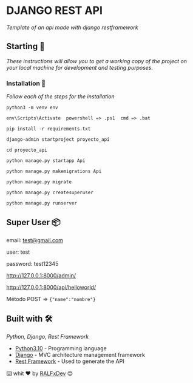 # DJANGO REST API

_Template of an api made with django restframework_

## Starting 🚀

_These instructions will allow you to get a working copy of the project on your local machine for development and testing purposes._


### Installation 🔧

_Follow each of the steps for the installation_


```
python3 -m venv env

env\Scripts\Activate  powershell => .ps1  cmd => .bat

pip install -r requirements.txt

django-admin startproject proyecto_api

cd proyecto_api

python manage.py startapp Api

python manage.py makemigrations Api

python manage.py migrate

python manage.py createsuperuser

python manage.py runserver 
```

## Super User 📦

email: test@gmail.com

user: test

password: test12345

http://127.0.0.1:8000/admin/

http://127.0.0.1:8000/api/helloworld/

Método POST => ```{"name":"nombre"}```


## Built with 🛠️

_Python, Django, Rest Framework_

* [Python3.10](https://docs.python.org/3/) - Programming language
* [Django](https://docs.djangoproject.com/en/4.0/) - MVC architecture management framework
* [Rest Framework](https://www.django-rest-framework.org/) - Used to generate the API


⌨️ whit ❤️ by [RALFxDev](https://github.com/ralfxdev) 😊
